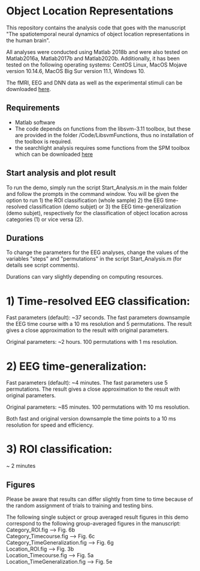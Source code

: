 # Object Location Representations



This repository contains the analysis code that goes with the manuscript "The spatiotemporal neural dynamics of object location representations in the human brain". 

All analyses were conducted using Matlab 2018b and were also tested on Matlab2016a, Matlab2017b and Matlab2020b. Additionally, it has been tested on the following operating systems: CentOS Linux, MacOS Mojave version 10.14.6, MacOS Big Sur version 11.1, Windows 10.

The fMRI, EEG and DNN data as well as the experimental stimuli can be downloaded [here](https://osf.io/7zswn/?view_only=db183dde8f4b406aaba5dfc0dd0ae67d).


## Requirements

- Matlab software
- The code depends on functions from the libsvm-3.11 toolbox, but these are provided in the folder /Code/LibsvmFunctions, thus no installation of the toolbox is required.
- the searchlight analysis requires some functions from the SPM toolbox which can be downloaded [here](https://www.fil.ion.ucl.ac.uk/spm/software/spm12/)

## Start analysis and plot result

To run the demo, simply run the script Start_Analysis.m in the main folder and follow the prompts in the command window. You will be given the option to run 1) the ROI classification (whole sample) 2) the EEG time-resolved classification (demo subjet) or 3) the EEG time-generalization (demo subjet), respectively for the classification of object location across categories (1) or vice versa (2).


## Durations

To change the parameters for the EEG analyses, change the values of the variables "steps" and "permutations" in the script Start_Analysis.m (for details see script comments).

Durations can vary slightly depending on computing resources. 

# 1) Time-resolved EEG classification: 

Fast parameters (default): ~37 seconds. The fast parameters downsample the EEG time course with a 10 ms resolution and 5 permutations. The result gives a close approximation to the result with original parameters.

Original parameters: ~2 hours. 100 permutations with 1 ms resolution.


# 2) EEG time-generalization:

Fast parameters (default): ~4 minutes. The fast parameters use 5 permutations. The result gives a close approximation to the result with original parameters.

Original parameters: ~85 minutes. 100 permutations with 10 ms resolution. 

Both fast and original version downsample the time points to a 10 ms resolution for speed and efficiency.


# 3) ROI classification:

~ 2 minutes


## Figures

Please be aware that results can differ slightly from time to time because of the random assignment of trials to training and testing bins.

The following single subject or group averaged result figures in this demo correspond to the following group-averaged figures in the manuscript: \
Category_ROI.fig --> Fig. 6b \
Category_Timecourse.fig --> Fig. 6c \
Category_TimeGeneralization.fig --> Fig. 6g \
Location_ROI.fig --> Fig. 3b \
Location_Timecourse.fig --> Fig. 5a \
Location_TimeGeneralization.fig --> Fig. 5e
